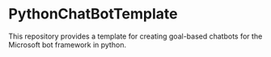 # PythonChatBotTemplate
This repository provides a template for creating goal-based chatbots for the Microsoft bot framework in python.
